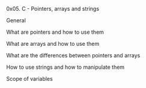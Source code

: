 0x05. C - Pointers, arrays and strings

General

What are pointers and how to use them

What are arrays and how to use them

What are the differences between pointers and arrays

How to use strings and how to manipulate them

Scope of variables
